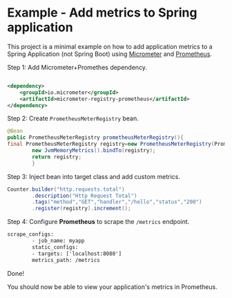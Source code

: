 # Example - Add metrics to Spring application

This project is a minimal example on how to add application metrics to a Spring Application (not Spring Boot)
using [Micrometer](https://micrometer.io) and [Prometheus](https://prometheus.io).

Step 1: Add Micrometer+Promethes dependency.

```xml

<dependency>
    <groupId>io.micrometer</groupId>
    <artifactId>micrometer-registry-prometheus</artifactId>
</dependency>
```

Step 2: Create `PrometheusMeterRegistry` bean.

```java
@Bean
public PrometheusMeterRegistry prometheusMeterRegistry(){
final PrometheusMeterRegistry registry=new PrometheusMeterRegistry(PrometheusConfig.DEFAULT);
        new JvmMemoryMetrics().bindTo(registry);
        return registry;
        }
```

Step 3: Inject bean into target class and add custom metrics.

```java
Counter.builder("http.requests.total")
        .description("Http Request Total")
        .tags("method","GET","handler","/hello","status","200")
        .register(registry).increment();
```

Step 4: Configure **Prometheus** to scrape the `/metrics` endpoint.

```xml
scrape_configs:
        - job_name: myapp
        static_configs:
        - targets: ['localhost:8080']
        metrics_path: /metrics
```

Done!

You should now be able to view your application's metrics in Prometheus.
